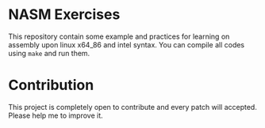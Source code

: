 # NASM Exercises
This repository contain some example and practices for learning on assembly upon linux x64_86 and intel syntax. You can compile all codes using `make` and run them.

# Contribution
This project is completely open to contribute and every patch will accepted. Please help me to improve it.
